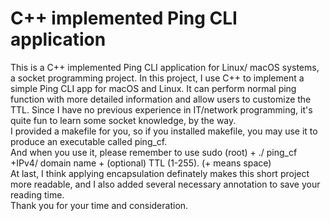 # C++ implemented Ping CLI application
 This is a C++ implemented Ping CLI application for Linux/ macOS systems, a socket programming project.
 In this project, I use C++ to implement a simple Ping CLI app for macOS and Linux. It can perform normal ping function with more detailed information and allow users to customize the TTL.
 Since I have no previous experience in IT/network programming, it's quite fun to learn some socket knowledge, by the way.  
 I provided a makefile for you, so if you installed makefile, you may use it to produce an executable called ping_cf.  
 And when you use it, please remember to use sudo (root) + ./ ping_cf      +IPv4/ domain name   +  (optional) TTL (1-255). (+ means space)  
 At last, I think applying encapsulation definately makes this short project more readable, and I also added several necessary annotation to save your reading time.  
 Thank you for your time and consideration.  
 
 

